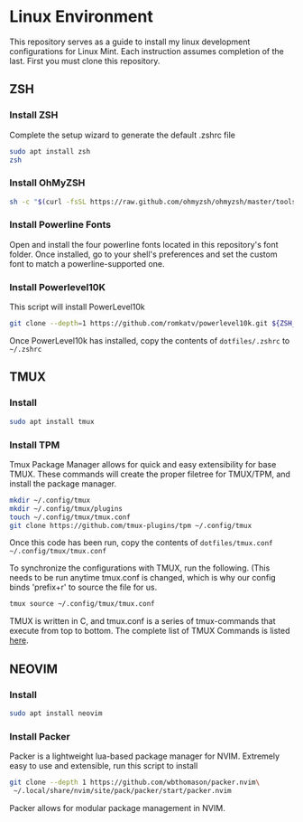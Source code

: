 # Linux Environment
This repository serves as a guide to install my linux development configurations for Linux Mint. Each instruction assumes completion of the last.
First you must clone this repository.

## ZSH
### Install ZSH
Complete the setup wizard to generate the default .zshrc file
```bash
sudo apt install zsh
zsh
```

### Install OhMyZSH
```bash
sh -c "$(curl -fsSL https://raw.github.com/ohmyzsh/ohmyzsh/master/tools/install.sh)"
```

### Install Powerline Fonts
Open and install the four powerline fonts located in this repository's font folder. Once installed, go to your shell's preferences and set the custom font to match a powerline-supported one.

### Install Powerlevel10K
This script will install PowerLevel10k
```bash
git clone --depth=1 https://github.com/romkatv/powerlevel10k.git ${ZSH_CUSTOM:-$HOME/.oh-my-zsh/custom}/themes/powerlevel10k
```
Once PowerLevel10k has installed, copy the contents of ```dotfiles/.zshrc``` to ```~/.zshrc```

## TMUX
### Install
```bash
sudo apt install tmux
```
### Install TPM
Tmux Package Manager allows for quick and easy extensibility for base TMUX. These commands will create the proper filetree for TMUX/TPM, and install the package manager.
```bash
mkdir ~/.config/tmux
mkdir ~/.config/tmux/plugins
touch ~/.config/tmux/tmux.conf
git clone https://github.com/tmux-plugins/tpm ~/.config/tmux
```
Once this code has been run, copy the contents of ```dotfiles/tmux.conf``` ```~/.config/tmux/tmux.conf```

To synchronize the configurations with TMUX, run the following. (This needs to be run anytime tmux.conf is changed, which is why our config binds 'prefix+r' to source the file for us.
```bash
tmux source ~/.config/tmux/tmux.conf
```

TMUX is written in C, and tmux.conf is a series of tmux-commands that execute from top to bottom. The complete list of TMUX Commands is listed [here](https://linux.die.net/man/1/tmux).

## NEOVIM
### Install
```bash
sudo apt install neovim
```
### Install Packer
Packer is a lightweight lua-based package manager for NVIM. Extremely easy to use and extensible, run this script to install
```bash
git clone --depth 1 https://github.com/wbthomason/packer.nvim\
 ~/.local/share/nvim/site/pack/packer/start/packer.nvim
```
Packer allows for modular package management in NVIM.
